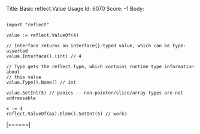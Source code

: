 Title: Basic reflect.Value Usage
Id: 6070
Score: -1
Body:
<!-- language: lang-go -->
<pre><code>
import "reflect"

value := reflect.ValueOf(4)

// Interface returns an interface{}-typed value, which can be type-asserted
value.Interface().(int) // 4

// Type gets the reflect.Type, which contains runtime type information about
// this value
value.Type().Name() // int

value.SetInt(5) // panics -- non-pointer/slice/array types are not addressable

x := 4
reflect.ValueOf(&x).Elem().SetInt(5) // works
</code></pre>
|======|
